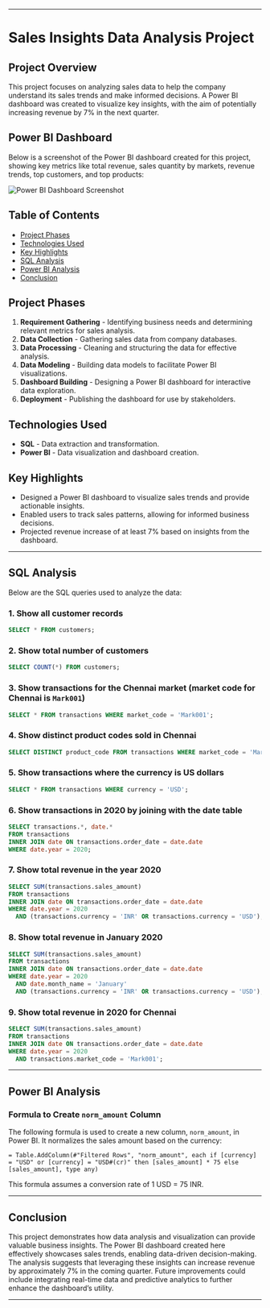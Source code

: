 
---

# Sales Insights Data Analysis Project

## Project Overview
This project focuses on analyzing sales data to help the company understand its sales trends and make informed decisions. A Power BI dashboard was created to visualize key insights, with the aim of potentially increasing revenue by 7% in the next quarter.

## Power BI Dashboard
Below is a screenshot of the Power BI dashboard created for this project, showing key metrics like total revenue, sales quantity by markets, revenue trends, top customers, and top products:

![Power BI Dashboard Screenshot](https://github.com/ShristiSingh1/sales_insight/blob/77cc864d18cd45fd1e6548f7abd225c2fcc9246c/Dashboard.png)

## Table of Contents
- [Project Phases](#project-phases)
- [Technologies Used](#technologies-used)
- [Key Highlights](#key-highlights)
- [SQL Analysis](#sql-analysis)
- [Power BI Analysis](#power-bi-analysis)
- [Conclusion](#conclusion)

## Project Phases
1. **Requirement Gathering** - Identifying business needs and determining relevant metrics for sales analysis.
2. **Data Collection** - Gathering sales data from company databases.
3. **Data Processing** - Cleaning and structuring the data for effective analysis.
4. **Data Modeling** - Building data models to facilitate Power BI visualizations.
5. **Dashboard Building** - Designing a Power BI dashboard for interactive data exploration.
6. **Deployment** - Publishing the dashboard for use by stakeholders.

## Technologies Used
- **SQL** - Data extraction and transformation.
- **Power BI** - Data visualization and dashboard creation.

## Key Highlights
- Designed a Power BI dashboard to visualize sales trends and provide actionable insights.
- Enabled users to track sales patterns, allowing for informed business decisions.
- Projected revenue increase of at least 7% based on insights from the dashboard.

---

## SQL Analysis

Below are the SQL queries used to analyze the data:

### 1. Show all customer records
```sql
SELECT * FROM customers;
```

### 2. Show total number of customers
```sql
SELECT COUNT(*) FROM customers;
```

### 3. Show transactions for the Chennai market (market code for Chennai is `Mark001`)
```sql
SELECT * FROM transactions WHERE market_code = 'Mark001';
```

### 4. Show distinct product codes sold in Chennai
```sql
SELECT DISTINCT product_code FROM transactions WHERE market_code = 'Mark001';
```

### 5. Show transactions where the currency is US dollars
```sql
SELECT * FROM transactions WHERE currency = 'USD';
```

### 6. Show transactions in 2020 by joining with the date table
```sql
SELECT transactions.*, date.* 
FROM transactions 
INNER JOIN date ON transactions.order_date = date.date 
WHERE date.year = 2020;
```

### 7. Show total revenue in the year 2020
```sql
SELECT SUM(transactions.sales_amount) 
FROM transactions 
INNER JOIN date ON transactions.order_date = date.date 
WHERE date.year = 2020 
  AND (transactions.currency = 'INR' OR transactions.currency = 'USD');
```

### 8. Show total revenue in January 2020
```sql
SELECT SUM(transactions.sales_amount) 
FROM transactions 
INNER JOIN date ON transactions.order_date = date.date 
WHERE date.year = 2020 
  AND date.month_name = 'January' 
  AND (transactions.currency = 'INR' OR transactions.currency = 'USD');
```

### 9. Show total revenue in 2020 for Chennai
```sql
SELECT SUM(transactions.sales_amount) 
FROM transactions 
INNER JOIN date ON transactions.order_date = date.date 
WHERE date.year = 2020 
  AND transactions.market_code = 'Mark001';
```

---

## Power BI Analysis

### Formula to Create `norm_amount` Column
The following formula is used to create a new column, `norm_amount`, in Power BI. It normalizes the sales amount based on the currency:

```plaintext
= Table.AddColumn(#"Filtered Rows", "norm_amount", each if [currency] = "USD" or [currency] = "USD#(cr)" then [sales_amount] * 75 else [sales_amount], type any)
```

This formula assumes a conversion rate of 1 USD = 75 INR.

---

## Conclusion
This project demonstrates how data analysis and visualization can provide valuable business insights. The Power BI dashboard created here effectively showcases sales trends, enabling data-driven decision-making. The analysis suggests that leveraging these insights can increase revenue by approximately 7% in the coming quarter. Future improvements could include integrating real-time data and predictive analytics to further enhance the dashboard’s utility.

---

